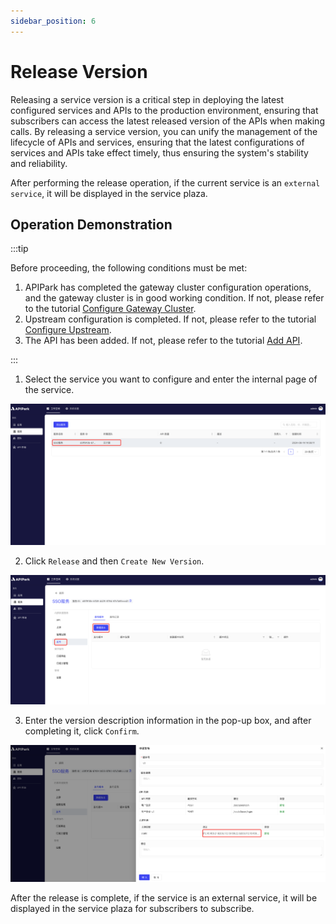 ```yaml
---
sidebar_position: 6
---
```


# Release Version

Releasing a service version is a critical step in deploying the latest configured services and APIs to the production environment, ensuring that subscribers can access the latest released version of the APIs when making calls. By releasing a service version, you can unify the management of the lifecycle of APIs and services, ensuring that the latest configurations of services and APIs take effect timely, thus ensuring the system's stability and reliability.

After performing the release operation, if the current service is an `external service`, it will be displayed in the service plaza.

## Operation Demonstration

:::tip

Before proceeding, the following conditions must be met:

1. APIPark has completed the gateway cluster configuration operations, and the gateway cluster is in good working condition. If not, please refer to the tutorial [Configure Gateway Cluster](../pre-work/cluster.md#operation-demonstration).
2. Upstream configuration is completed. If not, please refer to the tutorial [Configure Upstream](./upstream.md#operation-demonstration).
3. The API has been added. If not, please refer to the tutorial [Add API](./api.md#operation-demonstration).

:::

1. Select the service you want to configure and enter the internal page of the service.

![](../../tutorials/service/images/2024-08-14/cf9e5cd3b52f3977f4e5503e01234a4e538d9d9c1433c2ed9294e7de4afd00e5.png)

2. Click `Release` and then `Create New Version`.

![](../../tutorials/service/images/2024-08-14/55ce074035abc44a450b59363fb730ac7dc9218d5a3b8b4206f3b296599c2f9f.png)  

3. Enter the version description information in the pop-up box, and after completing it, click `Confirm`.

![](../../tutorials/service/images/2024-08-14/88e03577a3f92f5db00b934be613fe72002571c773640f1380cf5d965b6153ee.png)  

After the release is complete, if the service is an external service, it will be displayed in the service plaza for subscribers to subscribe.
